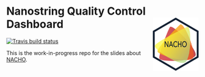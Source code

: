 # Nanostring Quality Control Dashboard <img src="https://raw.githubusercontent.com/mcanouil/NACHO/master/man/figures/nacho_hex.png" align="right" width="120" />
[![Travis build status](https://travis-ci.org/mcanouil/NACHO_slides.svg?branch=master)](https://travis-ci.org/mcanouil/NACHO_slides)

This is the work-in-progress repo for the slides about [NACHO](https://mcanouil.github.io/NACHO).

